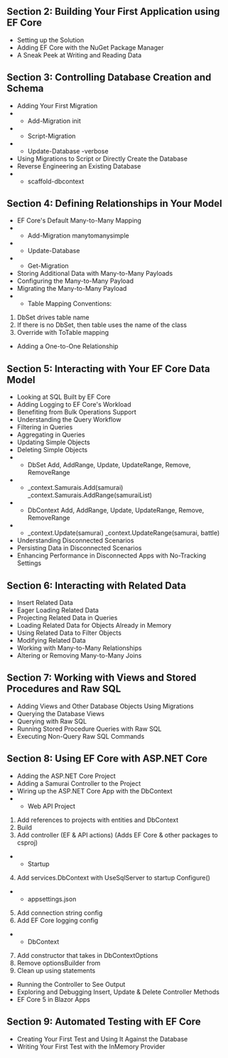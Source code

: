 ## Section 2: Building Your First Application using EF Core
* Setting up the Solution
* Adding EF Core with the NuGet Package Manager
* A Sneak Peek at Writing and Reading Data
## Section 3: Controlling Database Creation and Schema
* Adding Your First Migration
* *	Add-Migration init
* * Script-Migration
* * Update-Database -verbose
* Using Migrations to Script or Directly Create the Database
* Reverse Engineering an Existing Database
* * scaffold-dbcontext 
## Section 4: Defining Relationships in Your Model
* EF Core's Default Many-to-Many Mapping
* * Add-Migration manytomanysimple
* * Update-Database
* * Get-Migration
* Storing Additional Data with Many-to-Many Payloads
* Configuring the Many-to-Many Payload
* Migrating the Many-to-Many Payload
* * Table Mapping Conventions:
1. DbSet drives table name
2. If there is no DbSet, then table uses the name of the class
3. Override with ToTable mapping
* Adding a One-to-One Relationship
## Section 5: Interacting with Your EF Core Data Model
* Looking at SQL Built by EF Core
* Adding Logging to EF Core's Workload
* Benefiting from Bulk Operations Support
* Understanding the Query Workflow
* Filtering in Queries
* Aggregating in Queries
* Updating Simple Objects
* Deleting Simple Objects
* * DbSet Add, AddRange, Update, UpdateRange, Remove, RemoveRange
* * _context.Samurais.Add(samurai) _context.Samurais.AddRange(samuraiList)
* * DbContext Add, AddRange, Update, UpdateRange, Remove, RemoveRange
* * _context.Update(samurai) _context.UpdateRange(samurai, battle)
* Understanding Disconnected Scenarios 
* Persisting Data in Disconnected Scenarios
* Enhancing Performance in Disconnected Apps with No-Tracking Settings
## Section 6: Interacting with Related Data
* Insert Related Data
* Eager Loading Related Data
* Projecting Related Data in Queries
* Loading Related Data for Objects Already in Memory
* Using Related Data to Filter Objects
* Modifying Related Data
* Working with Many-to-Many Relationships
* Altering or Removing Many-to-Many Joins
## Section 7: Working with Views and Stored Procedures and Raw SQL
* Adding Views and Other Database Objects Using Migrations
* Querying the Database Views
* Querying with Raw SQL
* Running Stored Procedure Queries with Raw SQL
* Executing Non-Query Raw SQL Commands
## Section 8: Using EF Core with ASP.NET Core
* Adding the ASP.NET Core Project
* Adding a Samurai Controller to the Project
* Wiring up the ASP.NET Core App with the DbContext
* * Web API Project
1. Add references to projects with entities and DbContext
2. Build
3. Add controller (EF & API actions) (Adds EF Core & other packages to csproj)
* * Startup
4. Add services.DbContext with UseSqlServer to startup Configure()
* * appsettings.json
5. Add connection string config
6. Add EF Core logging config
* * DbContext
7. Add constructor that takes in DbContextOptions
8. Remove optionsBuilder from
9. Clean up using statements
* Running the Controller to See Output
* Exploring and Debugging Insert, Update & Delete Controller Methods
* EF Core 5 in Blazor Apps
## Section 9: Automated Testing with EF Core
* Creating Your First Test and Using It Against the Database
* Writing Your First Test with the InMemory Provider